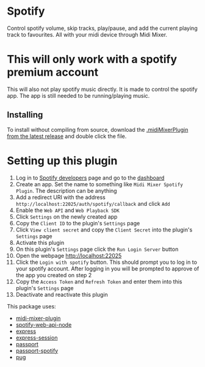 # Spotify

Control spotify volume, skip tracks, play/pause, and add the current playing track to favourites. All with your midi device through Midi Mixer.

# This will only work with a spotify premium account

This will also not play spotify music directly. It is made to control the spotify app. The app is still needed to be running/playing music.

## Installing
To install without compiling from source, download the [.midiMixerPlugin from the latest release](https://github.com/Jaggernaut555/midi-mixer-spotify/releases/latest) and double click the file.

# Setting up this plugin
1. Log in to [Spotify developers](https://developer.spotify.com/) page and go to the [dashboard](https://developer.spotify.com/dashboard/)
2. Create an app. Set the name to something like `Midi Mixer Spotify Plugin`. The description can be anything
3. Add a redirect URI with the address `http://localhost:22025/auth/spotify/callback` and click `Add`
4. Enable the `Web API` and `Web Playback SDK` 
5. Click `Settings` on the newly created app
6. Copy the `Client ID` to the plugin's `Settings` page
7. Click `View client secret` and copy the `Client Secret` into the plugin's `Settings` page
8. Activate this plugin
9. On this plugin's `Settings` page click the `Run Login Server` button
10. Open the webpage [http://localhost:22025](http://localhost:22025)
11. Click the `Login with spotify` button. This should prompt you to log in to your spotify account. After logging in you will be prompted to approve of the app you created on step 2
12. Copy the `Access Token` and `Refresh Token` and enter them into this plugin's `Settings` page
13. Deactivate and reactivate this plugin



This package uses:
- [midi-mixer-plugin](https://github.com/midi-mixer/midi-mixer-plugin)
- [spotify-web-api-node](https://github.com/thelinmichael/spotify-web-api-node)
- [express](https://github.com/expressjs/express)
- [express-session](https://github.com/expressjs/session)
- [passport](https://github.com/jaredhanson/passport)
- [passport-spotify](https://github.com/JMPerez/passport-spotify)
- [pug](https://github.com/pugjs/pug)
